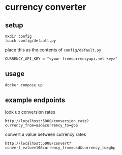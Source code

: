 # currency converter

## setup
```
mkdir config
touch config/default.py
```
place this as the contents of `config/default.py`
```
CURRENCY_API_KEY = "<your freecurrencyapi.net key>"
```

## usage
```
docker compose up
```

## example endpoints
look up conversion rates
```
http://localhost:5000/conversion_rate?currency_from=usd&currency_to=gbp
```

convert a value between currency rates
```
http://localhost:5000/convert?convert_value=10&currency_from=usd&currency_to=gbp
```